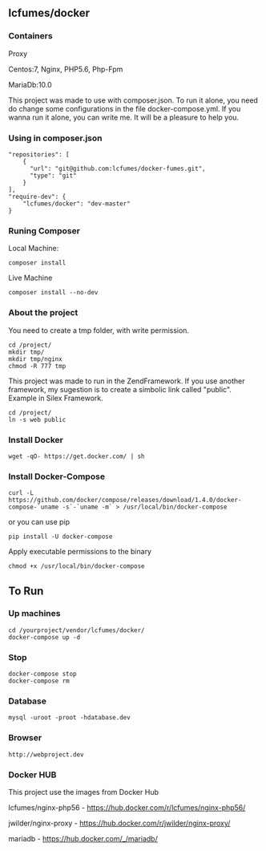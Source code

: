 ## lcfumes/docker ##

### Containers ###
Proxy

Centos:7, Nginx, PHP5.6, Php-Fpm

MariaDb:10.0


This project was made to use with composer.json. To run it alone, you need do change some configurations in the file docker-compose.yml. 
If you wanna run it alone, you can write me. It will be a pleasure to help you.

### Using in composer.json ###

```
"repositories": [
    {
      "url": "git@github.com:lcfumes/docker-fumes.git",
      "type": "git"
    }
],
"require-dev": {
    "lcfumes/docker": "dev-master"
}
```

### Runing Composer ###

Local Machine:

```
composer install
```

Live Machine

```
composer install --no-dev
```

### About the project ###

You need to create a tmp folder, with write permission.

```
cd /project/
mkdir tmp/
mkdir tmp/nginx
chmod -R 777 tmp
```

This project was made to run in the ZendFramework. If you use another framework, my sugestion is to create a simbolic link called "public". Example in Silex Framework.
```
cd /project/
ln -s web public
```

### Install Docker ###

```
wget -qO- https://get.docker.com/ | sh
```

###  Install Docker-Compose ###

```
curl -L https://github.com/docker/compose/releases/download/1.4.0/docker-compose-`uname -s`-`uname -m` > /usr/local/bin/docker-compose
```

or you can use pip

```
pip install -U docker-compose
```

Apply executable permissions to the binary

```
chmod +x /usr/local/bin/docker-compose
```

## To Run ##

### Up machines ###

```
cd /yourproject/vendor/lcfumes/docker/
docker-compose up -d
```

### Stop ###

```
docker-compose stop
docker-compose rm
```

### Database ###

```
mysql -uroot -proot -hdatabase.dev
```

### Browser ###

```
http://webproject.dev
```

### Docker HUB ###

This project use the images from Docker Hub

lcfumes/nginx-php56 - https://hub.docker.com/r/lcfumes/nginx-php56/

jwilder/nginx-proxy - https://hub.docker.com/r/jwilder/nginx-proxy/

mariadb - https://hub.docker.com/_/mariadb/
